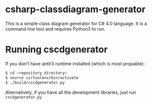 csharp-classdiagram-generator
=============================

This is a simple class diagram generator for C# 4.0 language. It is a command line tool and requires Python3 to run.

# Running cscdgenerator

If you don't have antlr3 runtime installed (which is most propable):
```bash
$ cd <repository_directory>
$ source virtualenv/bin/activate
$ ./build/cscdgenerator.py
```

Alternatively, if you have all the development libraries, just run `cscdgenerator.py`

